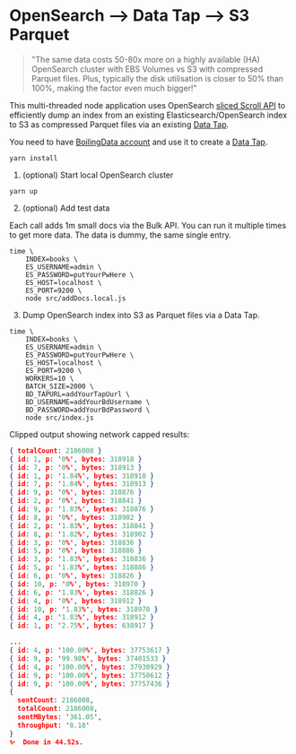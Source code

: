 # OpenSearch --> Data Tap --> S3 Parquet

> "The same data costs 50-80x more on a highly available (HA) OpenSearch cluster with EBS Volumes vs S3 with compressed Parquet files. Plus, typically the disk utilisation is closer to 50% than 100%, making the factor even much bigger!"

This multi-threaded node application uses OpenSearch [sliced Scroll API](https://opensearch.org/docs/latest/search-plugins/searching-data/paginate/#scroll-search) to efficiently dump an index from an existing Elasticsearch/OpenSearch index to S3 as compressed Parquet files via an existing [Data Tap](https://github.com/boilingdata/data-taps-template).

You need to have [BoilingData account](https://github.com/boilingdata/boilingdata-bdcli) and use it to create a [Data Tap](https://github.com/boilingdata/data-taps-template).

```shell
yarn install
```

1. (optional) Start local OpenSearch cluster

```shell
yarn up
```

2. (optional) Add test data

Each call adds 1m small docs via the Bulk API. You can run it multiple times to get more data. The data is dummy, the same single entry.

```shell
time \
    INDEX=books \
    ES_USERNAME=admin \
    ES_PASSWORD=putYourPwHere \
    ES_HOST=localhost \
    ES_PORT=9200 \
    node src/addDocs.local.js
```

3. Dump OpenSearch index into S3 as Parquet files via a Data Tap.

```shell
time \
    INDEX=books \
    ES_USERNAME=admin \
    ES_PASSWORD=putYourPwHere \
    ES_HOST=localhost \
    ES_PORT=9200 \
    WORKERS=10 \
    BATCH_SIZE=2000 \
    BD_TAPURL=addYourTapUurl \
    BD_USERNAME=addYourBdUsername \
    BD_PASSWORD=addYourBdPassword \
    node src/index.js
```

Clipped output showing network capped results:

```json
{ totalCount: 2186008 }
{ id: 1, p: '0%', bytes: 318918 }
{ id: 7, p: '0%', bytes: 318913 }
{ id: 1, p: '1.84%', bytes: 318918 }
{ id: 7, p: '1.84%', bytes: 318913 }
{ id: 9, p: '0%', bytes: 318876 }
{ id: 2, p: '0%', bytes: 318841 }
{ id: 9, p: '1.83%', bytes: 318876 }
{ id: 8, p: '0%', bytes: 318902 }
{ id: 2, p: '1.83%', bytes: 318841 }
{ id: 8, p: '1.82%', bytes: 318902 }
{ id: 3, p: '0%', bytes: 318836 }
{ id: 5, p: '0%', bytes: 318886 }
{ id: 3, p: '1.83%', bytes: 318836 }
{ id: 5, p: '1.83%', bytes: 318886 }
{ id: 6, p: '0%', bytes: 318826 }
{ id: 10, p: '0%', bytes: 318970 }
{ id: 6, p: '1.83%', bytes: 318826 }
{ id: 4, p: '0%', bytes: 318912 }
{ id: 10, p: '1.83%', bytes: 318970 }
{ id: 4, p: '1.83%', bytes: 318912 }
{ id: 1, p: '2.75%', bytes: 638917 }

...
{ id: 4, p: '100.00%', bytes: 37753617 }
{ id: 9, p: '99.98%', bytes: 37401533 }
{ id: 4, p: '100.00%', bytes: 37930929 }
{ id: 9, p: '100.00%', bytes: 37750612 }
{ id: 9, p: '100.00%', bytes: 37757436 }
{
  sentCount: 2186008,
  totalCount: 2186008,
  sentMBytes: '361.05',
  throughput: '8.18'
}
✨  Done in 44.52s.
```
